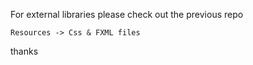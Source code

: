For external libraries please check out the previous repo

```
Resources -> Css & FXML files
```

thanks
